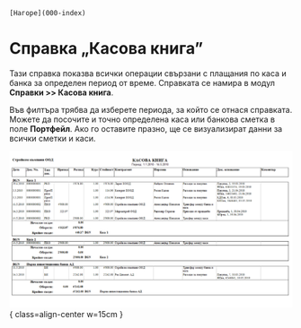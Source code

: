 ```{only} html
[Нагоре](000-index)
```

# Справка „Касова книга”

Тази справка показва всички операции свързани с плащания по каса и банка
за определен период от време. Справката се намира в модул **Справки \>\>
Касова книга**.

Във филтъра трябва да изберете периода, за който се отнася справката.
Можете да посочите и точно определена каса или банкова сметка в поле
**Портфейл**. Ако го оставите празно, ще се визуализират данни за всички
сметки и каси.

![](908-image105.png){ class=align-center w=15cm }